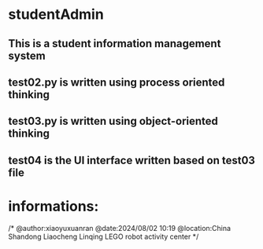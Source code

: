 # studentAdmin
## This is a student information management system
## test02.py is written using process oriented thinking
## test03.py is written using object-oriented thinking
## test04 is the UI interface written based on test03 file

# informations:
/*
  @author:xiaoyuxuanran
  @date:2024/08/02 10:19
  @location:China Shandong Liaocheng Linqing LEGO robot activity center
*/

